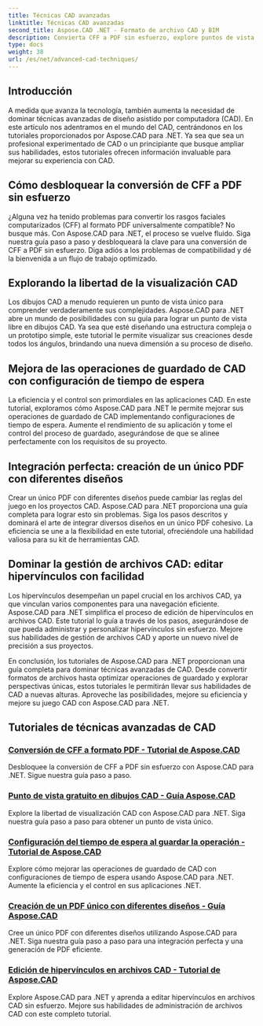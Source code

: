 ```yaml
---
title: Técnicas CAD avanzadas
linktitle: Técnicas CAD avanzadas
second_title: Aspose.CAD .NET - Formato de archivo CAD y BIM
description: Convierta CFF a PDF sin esfuerzo, explore puntos de vista gratuitos en dibujos CAD, establezca tiempos de espera en operaciones de guardado, cree archivos PDF con los tutoriales de Aspose.CAD para .NET.
type: docs
weight: 38
url: /es/net/advanced-cad-techniques/
---
```

## Introducción

A medida que avanza la tecnología, también aumenta la necesidad de dominar técnicas avanzadas de diseño asistido por computadora (CAD). En este artículo nos adentramos en el mundo del CAD, centrándonos en los tutoriales proporcionados por Aspose.CAD para .NET. Ya sea que sea un profesional experimentado de CAD o un principiante que busque ampliar sus habilidades, estos tutoriales ofrecen información invaluable para mejorar su experiencia con CAD.

## Cómo desbloquear la conversión de CFF a PDF sin esfuerzo

¿Alguna vez ha tenido problemas para convertir los rasgos faciales computarizados (CFF) al formato PDF universalmente compatible? No busque más. Con Aspose.CAD para .NET, el proceso se vuelve fluido. Siga nuestra guía paso a paso y desbloqueará la clave para una conversión de CFF a PDF sin esfuerzo. Diga adiós a los problemas de compatibilidad y dé la bienvenida a un flujo de trabajo optimizado.

## Explorando la libertad de la visualización CAD

Los dibujos CAD a menudo requieren un punto de vista único para comprender verdaderamente sus complejidades. Aspose.CAD para .NET abre un mundo de posibilidades con su guía para lograr un punto de vista libre en dibujos CAD. Ya sea que esté diseñando una estructura compleja o un prototipo simple, este tutorial le permite visualizar sus creaciones desde todos los ángulos, brindando una nueva dimensión a su proceso de diseño.

## Mejora de las operaciones de guardado de CAD con configuración de tiempo de espera

La eficiencia y el control son primordiales en las aplicaciones CAD. En este tutorial, exploramos cómo Aspose.CAD para .NET le permite mejorar sus operaciones de guardado de CAD implementando configuraciones de tiempo de espera. Aumente el rendimiento de su aplicación y tome el control del proceso de guardado, asegurándose de que se alinee perfectamente con los requisitos de su proyecto.

## Integración perfecta: creación de un único PDF con diferentes diseños

Crear un único PDF con diferentes diseños puede cambiar las reglas del juego en los proyectos CAD. Aspose.CAD para .NET proporciona una guía completa para lograr esto sin problemas. Siga los pasos descritos y dominará el arte de integrar diversos diseños en un único PDF cohesivo. La eficiencia se une a la flexibilidad en este tutorial, ofreciéndole una habilidad valiosa para su kit de herramientas CAD.

## Dominar la gestión de archivos CAD: editar hipervínculos con facilidad

Los hipervínculos desempeñan un papel crucial en los archivos CAD, ya que vinculan varios componentes para una navegación eficiente. Aspose.CAD para .NET simplifica el proceso de edición de hipervínculos en archivos CAD. Este tutorial lo guía a través de los pasos, asegurándose de que pueda administrar y personalizar hipervínculos sin esfuerzo. Mejore sus habilidades de gestión de archivos CAD y aporte un nuevo nivel de precisión a sus proyectos.

En conclusión, los tutoriales de Aspose.CAD para .NET proporcionan una guía completa para dominar técnicas avanzadas de CAD. Desde convertir formatos de archivos hasta optimizar operaciones de guardado y explorar perspectivas únicas, estos tutoriales le permitirán llevar sus habilidades de CAD a nuevas alturas. Aproveche las posibilidades, mejore su eficiencia y mejore su juego CAD con Aspose.CAD para .NET.
## Tutoriales de técnicas avanzadas de CAD
### [Conversión de CFF a formato PDF - Tutorial de Aspose.CAD](./converting-cff-to-pdf-format/)
Desbloquee la conversión de CFF a PDF sin esfuerzo con Aspose.CAD para .NET. Sigue nuestra guía paso a paso.
### [Punto de vista gratuito en dibujos CAD - Guía Aspose.CAD](./free-point-of-view-in-cad-drawings/)
Explore la libertad de visualización CAD con Aspose.CAD para .NET. Siga nuestra guía paso a paso para obtener un punto de vista único.
### [Configuración del tiempo de espera al guardar la operación - Tutorial de Aspose.CAD](./setting-timeout-on-save-operation/)
Explore cómo mejorar las operaciones de guardado de CAD con configuraciones de tiempo de espera usando Aspose.CAD para .NET. Aumente la eficiencia y el control en sus aplicaciones .NET.
### [Creación de un PDF único con diferentes diseños - Guía Aspose.CAD](./creating-single-pdf-with-different-layouts/)
Cree un único PDF con diferentes diseños utilizando Aspose.CAD para .NET. Siga nuestra guía paso a paso para una integración perfecta y una generación de PDF eficiente.
### [Edición de hipervínculos en archivos CAD - Tutorial de Aspose.CAD](./editing-hyperlinks-in-cad-files/)
Explore Aspose.CAD para .NET y aprenda a editar hipervínculos en archivos CAD sin esfuerzo. Mejore sus habilidades de administración de archivos CAD con este completo tutorial.